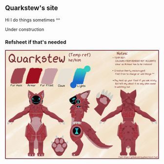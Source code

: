 ## Quarkstew's site

Hi I do things sometimes ^^

Under construction

### Refsheet if that's needed
![Refsheet](/ref_temp_smol.png)
